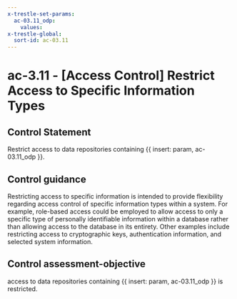 ```yaml
---
x-trestle-set-params:
  ac-03.11_odp:
    values:
x-trestle-global:
  sort-id: ac-03.11
---
```


# ac-3.11 - \[Access Control\] Restrict Access to Specific Information Types

## Control Statement

Restrict access to data repositories containing {{ insert: param, ac-03.11_odp }}.

## Control guidance

Restricting access to specific information is intended to provide flexibility regarding access control of specific information types within a system. For example, role-based access could be employed to allow access to only a specific type of personally identifiable information within a database rather than allowing access to the database in its entirety. Other examples include restricting access to cryptographic keys, authentication information, and selected system information.

## Control assessment-objective

access to data repositories containing {{ insert: param, ac-03.11_odp }} is restricted.
